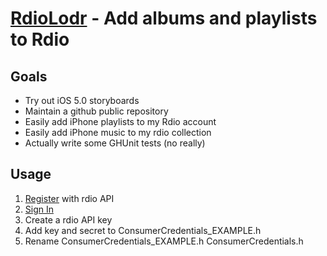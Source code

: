 [RdioLodr](http://rdio.com/) - Add albums and playlists to Rdio
===============================================================

Goals
--------------------------------------
* Try out iOS 5.0 storyboards
* Maintain a github public repository 
* Easily add iPhone playlists to my Rdio account
* Easily add iPhone music to my rdio collection
* Actually write some GHUnit tests (no really)

Usage
--------------------------------------
1. [Register](http://developer.rdio.com/member/register) with rdio API
2. [Sign In](https://secure.mashery.com/login/developer.rdio.com/)
3. Create a rdio API key
4. Add key and secret to ConsumerCredentials_EXAMPLE.h
5. Rename ConsumerCredentials_EXAMPLE.h ConsumerCredentials.h

